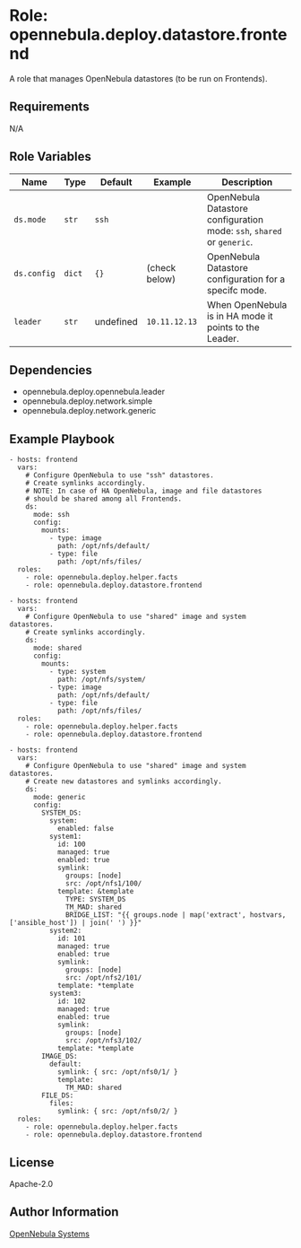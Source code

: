 Role: opennebula.deploy.datastore.frontend
==========================================

A role that manages OpenNebula datastores (to be run on Frontends).

Requirements
------------

N/A

Role Variables
--------------

| Name        | Type   | Default   | Example       | Description                                                            |
|-------------|--------|-----------|---------------|------------------------------------------------------------------------|
| `ds.mode`   | `str`  | `ssh`     |               | OpenNebula Datastore configuration mode: `ssh`, `shared` or `generic`. |
| `ds.config` | `dict` | `{}`      | (check below) | OpenNebula Datastore configuration for a specifc mode.                 |
| `leader`    | `str`  | undefined | `10.11.12.13` | When OpenNebula is in HA mode it points to the Leader.                 |

Dependencies
------------

- opennebula.deploy.opennebula.leader
- opennebula.deploy.network.simple
- opennebula.deploy.network.generic

Example Playbook
----------------

    - hosts: frontend
      vars:
        # Configure OpenNebula to use "ssh" datastores.
        # Create symlinks accordingly.
        # NOTE: In case of HA OpenNebula, image and file datastores
        # should be shared among all Frontends.
        ds:
          mode: ssh
          config:
            mounts:
              - type: image
                path: /opt/nfs/default/
              - type: file
                path: /opt/nfs/files/
      roles:
        - role: opennebula.deploy.helper.facts
        - role: opennebula.deploy.datastore.frontend

    - hosts: frontend
      vars:
        # Configure OpenNebula to use "shared" image and system datastores.
        # Create symlinks accordingly.
        ds:
          mode: shared
          config:
            mounts:
              - type: system
                path: /opt/nfs/system/
              - type: image
                path: /opt/nfs/default/
              - type: file
                path: /opt/nfs/files/
      roles:
        - role: opennebula.deploy.helper.facts
        - role: opennebula.deploy.datastore.frontend

    - hosts: frontend
      vars:
        # Configure OpenNebula to use "shared" image and system datastores.
        # Create new datastores and symlinks accordingly.
        ds:
          mode: generic
          config:
            SYSTEM_DS:
              system:
                enabled: false
              system1:
                id: 100
                managed: true
                enabled: true
                symlink:
                  groups: [node]
                  src: /opt/nfs1/100/
                template: &template
                  TYPE: SYSTEM_DS
                  TM_MAD: shared
                  BRIDGE_LIST: "{{ groups.node | map('extract', hostvars, ['ansible_host']) | join(' ') }}"
              system2:
                id: 101
                managed: true
                enabled: true
                symlink:
                  groups: [node]
                  src: /opt/nfs2/101/
                template: *template
              system3:
                id: 102
                managed: true
                enabled: true
                symlink:
                  groups: [node]
                  src: /opt/nfs3/102/
                template: *template
            IMAGE_DS:
              default:
                symlink: { src: /opt/nfs0/1/ }
                template:
                  TM_MAD: shared
            FILE_DS:
              files:
                symlink: { src: /opt/nfs0/2/ }
      roles:
        - role: opennebula.deploy.helper.facts
        - role: opennebula.deploy.datastore.frontend

License
-------

Apache-2.0

Author Information
------------------

[OpenNebula Systems](https://opennebula.io/)
